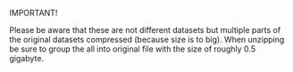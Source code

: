 IMPORTANT!

Please be aware that these are not different datasets but multiple parts of the original datasets compressed (because size is to big).
When unzipping be sure to group the all into original file with the size of roughly 0.5 gigabyte.
